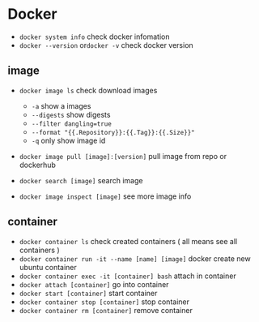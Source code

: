 # Docker

* `docker system info` check docker infomation
* `docker --version` or`docker -v` check docker version

## image

* `docker image ls`  check download images

  * `-a` show a images
  * `--digests` show digests
  * `--filter dangling=true`
  * `--format "{{.Repository}}:{{.Tag}}:{{.Size}}"`
  * `-q` only show image id
* `docker image pull [image]:[version]` pull image from repo or dockerhub
* `docker search [image]` search image
* `docker image inspect [image]` see more image info

## container

* `docker container ls` check created containers ( all means see all containers )
* `docker container run -it --name [name] [image]` docker create new ubuntu container
* `docker container exec -it [container] bash` attach in container
* `docker attach [container]` go into container
* `docker start [container]` start container
* `docker container stop [container]` stop container
* `docker container rm [container]` remove container

